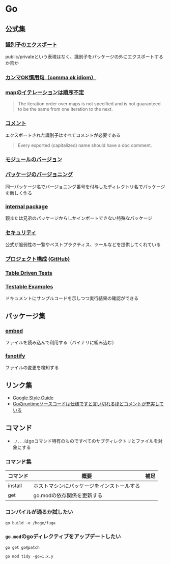 # Go

## 公式集

### [識別子のエクスポート](https://go.dev/ref/spec#Exported_identifiers)

public/privateという表現はなく、識別子をパッケージの外にエクスポートするか否か

### [カンマOK慣用句（comma ok idiom）](https://go.dev/doc/effective_go#maps)

### [mapのイテレーションは順序不定](https://go.dev/ref/spec#For_statements)

> The iteration order over maps is not specified and is not guaranteed to be the same from one iteration to the next.

### [コメント](https://tip.golang.org/doc/comment)

エクスポートされた識別子はすべてコメントが必要である

> Every exported (capitalized) name should have a doc comment.

### [モジュールのバージョン](https://go.dev/doc/modules/version-numbers)

### [パッケージのバージョニング](https://cs.opensource.google/go/go/+/master:src/math/rand/v2/rand.go)

同一パッケージ名でバージョニング番号を付与したディレクトリ名でパッケージを新しく作る

### [internal package](https://go.dev/doc/go1.4#internalpackages)

親または兄弟のパッケージからしかインポートできない特殊なパッケージ

### [セキュリティ](https://go.dev/doc/security/)

公式が脆弱性の一覧やベストプラクティス、ツールなどを提供してくれている

### [プロジェクト構成](https://go.dev/doc/modules/layout) [(GitHub)](https://github.com/golang-standards/project-layout/blob/master/README_ja.md)

### [Table Driven Tests](https://go.dev/wiki/TableDrivenTests)

### [Testable Examples](https://go.dev/blog/examples)

ドキュメントにサンプルコードを示しつつ実行結果の確認ができる

## パッケージ集

### [embed](https://pkg.go.dev/embed)

ファイルを読み込んで利用する（バイナリに組み込む）

### [fsnotify](https://pkg.go.dev/github.com/fsnotify/fsnotify)

ファイルの変更を検知する

## リンク集

* [Google Style Guide](https://google.github.io/styleguide/go/)
* [Goのruntimeソースコードは仕様ですと言い切れるほどコメントが充実している](https://x.com/yuroyoro/status/1844317697275986225)

## コマンド

* `./...`はgoコマンド特有のものですべてのサブディレクトリとファイルを対象にする

### コマンド集

|コマンド|概要|補足|
|-|-|-|
|install|ホストマシンにパッケージをインストールする| |
|get|go.modの依存関係を更新する| |

### コンパイルが通るか試したい

`go build -o /hoge/fuga`

### `go.mod`のgoディレクティブをアップデートしたい

`go get go@patch`

`go mod tidy -go=1.x.y`
